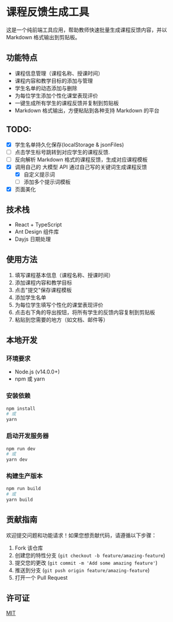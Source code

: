 # 课程反馈生成工具

这是一个纯前端工具应用，帮助教师快速批量生成课程反馈内容，并以 Markdown 格式输出到剪贴板。

## 功能特点

-   课程信息管理（课程名称、授课时间）
-   课程内容和教学目标的添加与管理
-   学生名单的动态添加与删除
-   为每位学生添加个性化课堂表现评价
-   一键生成所有学生的课程反馈并复制到剪贴板
-   Markdown 格式输出，方便粘贴到各种支持 Markdown 的平台

## TODO:

-   [x] 学生名单持久化保存(localStorage & jsonFiles)
-   [ ] 点击学生标号跳转到对应学生的课程反馈.
-   [ ] 反向解析 Markdown 格式的课程反馈，生成对应课程模板
-   [x] 调用自己的 大模型 API 通过自己写的关键词生成课程反馈
    -   [x] 自定义提示词
    -   [ ] 添加多个提示词模板
-   [x] 页面美化

## 技术栈

-   React + TypeScript
-   Ant Design 组件库
-   Dayjs 日期处理

## 使用方法

1. 填写课程基本信息（课程名称、授课时间）
2. 添加课程内容和教学目标
3. 点击"提交"保存课程模板
4. 添加学生名单
5. 为每位学生填写个性化的课堂表现评价
6. 点击右下角的导出按钮，将所有学生的反馈内容复制到剪贴板
7. 粘贴到您需要的地方（如文档、邮件等）

## 本地开发

### 环境要求

-   Node.js (v14.0.0+)
-   npm 或 yarn

### 安装依赖

```bash
npm install
# 或
yarn
```

### 启动开发服务器

```bash
npm run dev
# 或
yarn dev
```

### 构建生产版本

```bash
npm run build
# 或
yarn build
```

## 贡献指南

欢迎提交问题和功能请求！如果您想贡献代码，请遵循以下步骤：

1. Fork 该仓库
2. 创建您的特性分支 (`git checkout -b feature/amazing-feature`)
3. 提交您的更改 (`git commit -m 'Add some amazing feature'`)
4. 推送到分支 (`git push origin feature/amazing-feature`)
5. 打开一个 Pull Request

## 许可证

[MIT](LICENSE)

